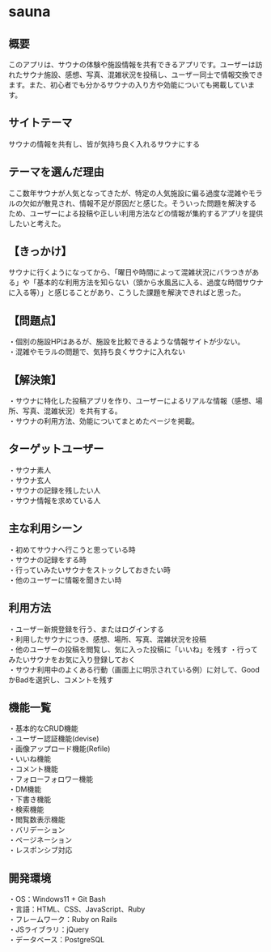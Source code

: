# sauna

## 概要
このアプリは、サウナの体験や施設情報を共有できるアプリです。ユーザーは訪れたサウナ施設、感想、写真、混雑状況を投稿し、ユーザー同士で情報交換できます。また、初心者でも分かるサウナの入り方や効能についても掲載しています。

## サイトテーマ
サウナの情報を共有し、皆が気持ち良く入れるサウナにする

## テーマを選んだ理由
ここ数年サウナが人気となってきたが、特定の人気施設に偏る過度な混雑やモラルの欠如が散見され、情報不足が原因だと感じた。そういった問題を解決するため、ユーザーによる投稿や正しい利用方法などの情報が集約するアプリを提供したいと考えた。

## 【きっかけ】
サウナに行くようになってから、「曜日や時間によって混雑状況にバラつきがある」や「基本的な利用方法を知らない（頭から水風呂に入る、過度な時間サウナに入る等）」と感じることがあり、こうした課題を解決できればと思った。

## 【問題点】
・個別の施設HPはあるが、施設を比較できるような情報サイトが少ない。  
・混雑やモラルの問題で、気持ち良くサウナに入れない

## 【解決策】
・サウナに特化した投稿アプリを作り、ユーザーによるリアルな情報（感想、場所、写真、混雑状況）を共有する。  
・サウナの利用方法、効能についてまとめたページを掲載。
##  ターゲットユーザー  
・サウナ素人  
・サウナ玄人  
・サウナの記録を残したい人  
・サウナ情報を求めている人 
##  主な利用シーン
・初めてサウナへ行こうと思っている時  
・サウナの記録をする時  
・行っていみたいサウナをストックしておきたい時  
・他のユーザーに情報を聞きたい時
##  利用方法
・ユーザー新規登録を行う、またはログインする  
・利用したサウナにつき、感想、場所、写真、混雑状況を投稿  
・他のユーザーの投稿を閲覧し、気に入った投稿に「いいね」を残す
・行ってみたいサウナをお気に入り登録しておく  
・サウナ利用中のよくある行動（画面上に明示されている例）に対して、GoodかBadを選択し、コメントを残す
##  機能一覧
・基本的なCRUD機能  
・ユーザー認証機能(devise)  
・画像アップロード機能(Refile)  
・いいね機能  
・コメント機能  
・フォローフォロワー機能  
・DM機能  
・下書き機能  
・検索機能  
・閲覧数表示機能  
・バリデーション  
・ページネーション  
・レスポンシブ対応  
##  開発環境
・OS：Windows11 + Git Bash  
・言語：HTML、CSS、JavaScript、Ruby  
・フレームワーク：Ruby on Rails  
・JSライブラリ：jQuery  
・データベース：PostgreSQL
